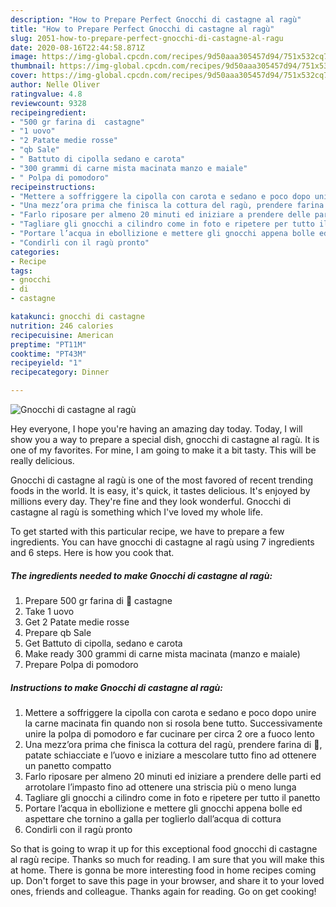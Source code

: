```yaml
---
description: "How to Prepare Perfect Gnocchi di castagne al ragù"
title: "How to Prepare Perfect Gnocchi di castagne al ragù"
slug: 2051-how-to-prepare-perfect-gnocchi-di-castagne-al-ragu
date: 2020-08-16T22:44:58.871Z
image: https://img-global.cpcdn.com/recipes/9d50aaa305457d94/751x532cq70/gnocchi-di-castagne-al-ragu-recipe-main-photo.jpg
thumbnail: https://img-global.cpcdn.com/recipes/9d50aaa305457d94/751x532cq70/gnocchi-di-castagne-al-ragu-recipe-main-photo.jpg
cover: https://img-global.cpcdn.com/recipes/9d50aaa305457d94/751x532cq70/gnocchi-di-castagne-al-ragu-recipe-main-photo.jpg
author: Nelle Oliver
ratingvalue: 4.8
reviewcount: 9328
recipeingredient:
- "500 gr farina di  castagne"
- "1 uovo"
- "2 Patate medie rosse"
- "qb Sale"
- " Battuto di cipolla sedano e carota"
- "300 grammi di carne mista macinata manzo e maiale"
- " Polpa di pomodoro"
recipeinstructions:
- "Mettere a soffriggere la cipolla con carota e sedano e poco dopo unire la carne macinata fin quando non si rosola bene tutto. Successivamente unire la polpa di pomodoro e far cucinare per circa 2 ore a fuoco lento"
- "Una mezz’ora prima che finisca la cottura del ragù, prendere farina di 🌰, patate schiacciate e l’uovo e iniziare a mescolare tutto fino ad ottenere un panetto compatto"
- "Farlo riposare per almeno 20 minuti ed iniziare a prendere delle parti ed arrotolare l’impasto fino ad ottenere una striscia più o meno lunga"
- "Tagliare gli gnocchi a cilindro come in foto e ripetere per tutto il panetto"
- "Portare l’acqua in ebollizione e mettere gli gnocchi appena bolle ed aspettare che tornino a galla per toglierlo dall’acqua di cottura"
- "Condirli con il ragù pronto"
categories:
- Recipe
tags:
- gnocchi
- di
- castagne

katakunci: gnocchi di castagne 
nutrition: 246 calories
recipecuisine: American
preptime: "PT11M"
cooktime: "PT43M"
recipeyield: "1"
recipecategory: Dinner

---
```



![Gnocchi di castagne al ragù](https://img-global.cpcdn.com/recipes/9d50aaa305457d94/751x532cq70/gnocchi-di-castagne-al-ragu-recipe-main-photo.jpg)

Hey everyone, I hope you're having an amazing day today. Today, I will show you a way to prepare a special dish, gnocchi di castagne al ragù. It is one of my favorites. For mine, I am going to make it a bit tasty. This will be really delicious.



Gnocchi di castagne al ragù is one of the most favored of recent trending foods in the world. It is easy, it's quick, it tastes delicious. It's enjoyed by millions every day. They're fine and they look wonderful. Gnocchi di castagne al ragù is something which I've loved my whole life.


To get started with this particular recipe, we have to prepare a few ingredients. You can have gnocchi di castagne al ragù using 7 ingredients and 6 steps. Here is how you cook that.

<!--inarticleads1-->

##### The ingredients needed to make Gnocchi di castagne al ragù:

1. Prepare 500 gr farina di 🌰 castagne
1. Take 1 uovo
1. Get 2 Patate medie rosse
1. Prepare qb Sale
1. Get  Battuto di cipolla, sedano e carota
1. Make ready 300 grammi di carne mista macinata (manzo e maiale)
1. Prepare  Polpa di pomodoro




<!--inarticleads2-->

##### Instructions to make Gnocchi di castagne al ragù:

1. Mettere a soffriggere la cipolla con carota e sedano e poco dopo unire la carne macinata fin quando non si rosola bene tutto. Successivamente unire la polpa di pomodoro e far cucinare per circa 2 ore a fuoco lento
1. Una mezz’ora prima che finisca la cottura del ragù, prendere farina di 🌰, patate schiacciate e l’uovo e iniziare a mescolare tutto fino ad ottenere un panetto compatto
1. Farlo riposare per almeno 20 minuti ed iniziare a prendere delle parti ed arrotolare l’impasto fino ad ottenere una striscia più o meno lunga
1. Tagliare gli gnocchi a cilindro come in foto e ripetere per tutto il panetto
1. Portare l’acqua in ebollizione e mettere gli gnocchi appena bolle ed aspettare che tornino a galla per toglierlo dall’acqua di cottura
1. Condirli con il ragù pronto




So that is going to wrap it up for this exceptional food gnocchi di castagne al ragù recipe. Thanks so much for reading. I am sure that you will make this at home. There is gonna be more interesting food in home recipes coming up. Don't forget to save this page in your browser, and share it to your loved ones, friends and colleague. Thanks again for reading. Go on get cooking!
